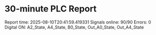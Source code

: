 # 30-minute PLC Report

Report time: 2025-08-10T20:41:59.419331
Signals online: 90/90
Errors: 0
Digital ON: A2_State, A4_State, B0_State, Out_A0_State, Out_A4_State

